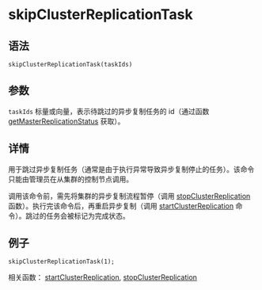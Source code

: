 # skipClusterReplicationTask

## 语法

`skipClusterReplicationTask(taskIds)`

## 参数

`taskIds` 标量或向量，表示待跳过的异步复制任务的 id（通过函数 [getMasterReplicationStatus](../g/getMasterReplicationStatus.md) 获取）。

## 详情

用于跳过异步复制任务（通常是由于执行异常导致异步复制停止的任务）。该命令只能由管理员在从集群的控制节点调用。

调用该命令前，需先将集群的异步复制流程暂停（调用 [stopClusterReplication](stopClusterReplication.md) 函数）。执行完该命令后，再重启异步复制（调用 [startClusterReplication](startClusterReplication.md) 命令）。跳过的任务会被标记为完成状态。

## 例子

```
skipClusterReplicationTask(1);
```

相关函数： [startClusterReplication](startClusterReplication.md), [stopClusterReplication](stopClusterReplication.md)

